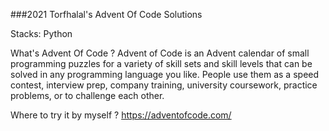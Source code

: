 ###2021 Torfhalal's Advent Of Code Solutions

Stacks: Python

What's Advent Of Code ?
Advent of Code is an Advent calendar of small programming puzzles for a variety of skill sets and skill levels that can be solved in any programming language you like. People use them as a speed contest, interview prep, company training, university coursework, practice problems, or to challenge each other.

Where to try it by myself ?
https://adventofcode.com/